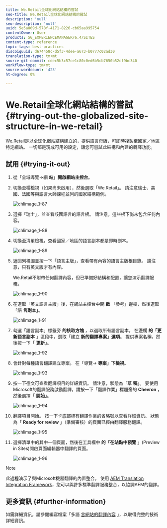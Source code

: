 ```yaml
---
title: We.Retail全球化網站結構的嘗試
seo-title: We.Retail全球化網站結構的嘗試
description: 'null'
seo-description: 'null'
uuid: 5e5a809d-578f-4171-8226-cb65aa995754
contentOwner: User
products: SG_EXPERIENCEMANAGER/6.4/SITES
content-type: reference
topic-tags: best-practices
discoiquuid: d674458c-d5f3-4dee-a673-b0777c02ad30
translation-type: tm+mt
source-git-commit: cdec5b3c57ce1c80c0ed6b5cb7650b52cf9bc340
workflow-type: tm+mt
source-wordcount: '423'
ht-degree: 0%

---
```



# We.Retail全球化網站結構的嘗試{#trying-out-the-globalized-site-structure-in-we-retail}

We.Retail是以全球化網站結構建立的，提供語言母版，可即時複製至國家／地區特定網站。 一切都是現成可用的設定，讓您可嘗試此結構和內建的轉譯功能。

## 試用 {#trying-it-out}

1. 從「全域導覽->網 **站」開啟網站主控台**。
1. 切換至欄檢視（如果尚未啟用），然後選取「We.Retail」。 請注意瑞士、美國、法國等與語言大師課程並列的國家結構範例。

   ![chlimage_1-87](assets/chlimage_1-87.png)

1. 選擇「瑞士」，並查看該國語言的語言根。 請注意，這些根下尚未包含任何內容。

   ![chlimage_1-88](assets/chlimage_1-88.png)

1. 切換至清單檢視，查看國家／地區的語言副本都是即時副本。

   ![chlimage_1-89](assets/chlimage_1-89.png)

1. 返回列視圖並按一下「語言主版」，查看帶有內容的語言主版根目錄。 請注意，只有英文版才有內容。

   We.Retail不附帶任何翻譯內容，但已準備好結構和配置，讓您演示翻譯服務。

   ![chlimage_1-90](assets/chlimage_1-90.png)

1. 在選取「英文語言主版」後，在網站主控台中開 **啟** 「參考」邊欄，然後選取「語 **言副本」**。

   ![chlimage_1-91](assets/chlimage_1-91.png)

1. 勾選「語言副本」標籤旁 **的核取方塊** ，以選取所有語言副本。 在邊欄 **的「更新語言副本** 」區段中，選取「建立 **新的翻譯專案」選項**。 提供專案名稱，然後按一下「 **更新」**。

   ![chlimage_1-92](assets/chlimage_1-92.png)

1. 會針對每種語言翻譯建立專案。 在「導覽-> **專案」下檢視**。

   ![chlimage_1-93](assets/chlimage_1-93.png)

1. 按一下德文可查看翻譯項目的詳細資訊。 請注意，狀態為「草 **稿」**。 要使用Microsoft的翻譯服務啟動翻譯，請按一下「翻譯作業」標題旁的 **Chevron** ，然後選擇「 **開始」**。

   ![chlimage_1-94](assets/chlimage_1-94.png)

1. 翻譯項目開始。 按一下卡底部標有翻譯作業的省略號以查看詳細資訊。 狀態為「 **Ready for review** 」（準備審核）的頁面已經由翻譯服務翻譯。

   ![chlimage_1-95](assets/chlimage_1-95.png)

1. 選擇清單中的其中一個頁面，然後在工具欄中 **的「在站點中預覽** 」(Preview in Sites)開啟頁面編輯器中翻譯的頁面。

   ![chlimage_1-96](assets/chlimage_1-96.png)

>[!NOTE]
>
>此過程演示了與Microsoft機器翻譯的內置整合。 使用 [AEM Translation Integration Framework](/help/sites-administering/translation.md)，您可以與許多標準翻譯服務整合，以協調AEM的翻譯。

## 更多資訊 {#further-information}

如需詳細資訊，請參閱編寫檔案「多語 [言網站的翻譯內容](/help/sites-administering/translation.md) 」，以取得完整的技術詳細資訊。
